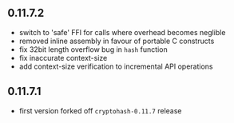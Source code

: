 ## 0.11.7.2

 - switch to 'safe' FFI for calls where overhead becomes neglible
 - removed inline assembly in favour of portable C constructs
 - fix 32bit length overflow bug in `hash` function
 - fix inaccurate context-size
 - add context-size verification to incremental API operations

## 0.11.7.1

 - first version forked off `cryptohash-0.11.7` release
